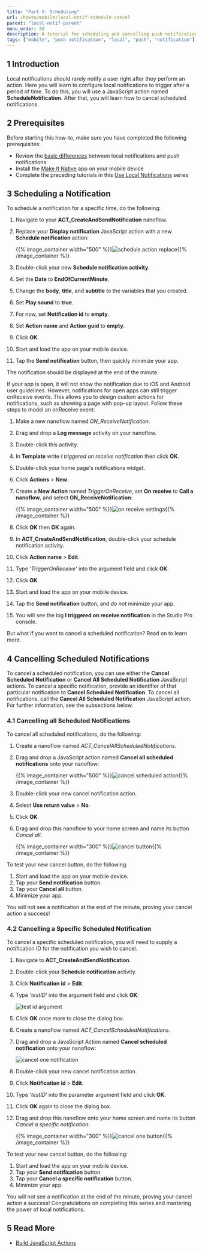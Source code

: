 ```yaml
---
title: "Part 5: Scheduling"
url: /howto/mobile/local-notif-schedule-cancel
parent: "local-notif-parent"
menu_order: 50
description: A tutorial for scheduling and cancelling push notifications.
tags: ["mobile", "push notification", "local", "push", "notification"]
---
```


## 1 Introduction

Local notifications should rarely notify a user right after they perform an action. Here you will learn to configure local notifications to trigger after a period of time. To do this, you will use a JavaScript action named **ScheduleNotification**. After that, you will learn how to cancel scheduled notifications.

## 2 Prerequisites

Before starting this how-to, make sure you have completed the following prerequisites:

* Review the [basic differences](https://developer.apple.com/library/archive/documentation/NetworkingInternet/Conceptual/RemoteNotificationsPG/) between local notifications and push notifications
* Install the [Make It Native](/refguide/getting-the-make-it-native-app) app on your mobile device
* Complete the preceding tutorials in this [Use Local Notifications](local-notif-parent) series

## 3 Scheduling a Notification

To schedule a notification for a specific time, do the following:

1. Navigate to your **ACT_CreateAndSendNotification** nanoflow. 
2.  Replace your **Display notification** JavaScript action with a new **Schedule notification** action:

	{{% image_container width="500" %}}![schedule action replace](attachments/native-push/new-schedule-action.png){{% /image_container %}}

3. Double-click your new **Schedule notification activity**.
4. Set the **Date** to **EndOfCurrentMinute**.
5. Change the **body**, **title**, and **subtitle** to the variables that you created.
6. Set **Play sound** to **true**.
7. For now, set **Notification id** to **empty**.
8. Set **Action name** and **Action guid** to **empty**.
9. Click **OK**.
10. Start and load the app on your mobile device.
11. Tap the **Send notification** button, then quickly minimize your app.

The notification should be displayed at the end of the minute.

If your app is open, it will not show the notification due to iOS and Android user guidelines. However, notifications for open apps can still trigger onReceive events. This allows you to design custom actions for notifications, such as showing a page with pop-up layout. Follow these steps to model an onReceive event:

1. Make a new nanoflow named *ON_ReceiveNotification*.
2. Drag and drop a **Log message** activity on your nanoflow.
3. Double-click this activity. 
4. In **Template** write *I triggered on receive notification* then click **OK**.
5. Double-click your home page's notifications widget.
6. Click **Actions** > **New**.
7.  Create a **New Action** named *TriggerOnReceive*, set **On receive** to **Call a nanoflow**, and select **ON_ReceiveNotification**:

	{{% image_container width="500" %}}![on receive settings](attachments/native-push/on-receive-action.png){{% /image_container %}}

8. Click **OK** then **OK** again.
8. In **ACT_CreateAndSendNotification**, double-click your schedule notification activity.
10. Click **Action name** > **Edit**.
11. Type *'TriggerOnReceive'* into the argument field and click **OK**.
11. Click **OK**.
12. Start and load the app on your mobile device.
13. Tap the **Send notification** button, and *do not* minimize your app.
14. You will see the log **I triggered on receive notification** in the Studio Pro console.

But what if you want to cancel a scheduled notification? Read on to learn more.

## 4 Cancelling Scheduled Notifications

To cancel a scheduled notification, you can use either the **Cancel Scheduled Notification** or **Cancel All Scheduled Notification** JavaScript actions. To cancel a specific notification, provide an identifier of that particular notification to **Cancel Scheduled Notification**. To cancel all notifications, call the **Cancel All Scheduled Notification** JavaScript action. For further information, see the subsections below.

### 4.1 Cancelling all Scheduled Notifications

To cancel all scheduled notifications, do the following:

1. Create a nanoflow named  *ACT_CancelAllScheduledNotifications*.
2.  Drag and drop a JavaScript action named **Cancel all scheduled notifications** onto your nanoflow: 

	{{% image_container width="500" %}}![cancel scheduled action](attachments/native-push/cancel-all-action.png){{% /image_container %}}

3. Double-click your new cancel notification action.
4. Select  **Use return value** > **No**.
5. Click **OK**.
6.  Drag and drop this nanoflow to your home screen and name its button *Cancel all*.

	{{% image_container width="300" %}}![cancel button](attachments/native-push/cancel-button.png){{% /image_container %}}

To test your new cancel button, do the following:

1. Start and load the app on your mobile device.
2. Tap your **Send notification** button.
3. Tap your **Cancel all** button.
4. Minimize your app.

You will not see a notification at the end of the minute, proving your cancel action a success!

### 4.2 Cancelling a Specific Scheduled Notification

To cancel a specific scheduled notification, you will need to supply a notification ID for the notification you wish to cancel. 

1. Navigate to **ACT_CreateAndSendNotification**.
2. Double-click your **Schedule notification** activity.
3. Click **Notification id** > **Edit**. 
4.  Type *'testID'* into the argument field and click **OK**:

	![test id argument](attachments/native-push/test-id-arg.png)

5. Click **OK** once more to close the dialog box. 
6. Create a nanoflow named *ACT_CancelScheduledNotifications*.
7.  Drag and drop a JavaScript Action named **Cancel scheduled notification** onto your nanoflow:

	![cancel one notification](attachments/native-push/cancel-scheduled-notif.png)

8. Double-click your new cancel notification action.
9. Click **Notification id** > **Edit**.
10. Type *'testID'* into the parameter argument field and click **OK**.
11. Click **OK** again to close the dialog box.
12. Drag and drop this nanoflow onto your home screen and name its button *Cancel a specific notification*:

	{{% image_container width="300" %}}![cancel one button](attachments/native-push/cancel-specific-button.png){{% /image_container %}}

To test your new cancel button, do the following:

1. Start and load the app on your mobile device.
2. Tap your **Send notification** button.
3. Tap your **Cancel a specific notification** button.
4. Minimize your app.

You will not see a notification at the end of the minute, proving your cancel action a success! Congratulations on completing this series and mastering the power of local notifications.

## 5 Read More

* [Build JavaScript Actions](/howto/extensibility/build-javascript-actions)